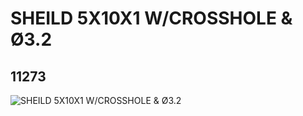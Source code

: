 # SHEILD 5X10X1 W/CROSSHOLE & Ø3.2
## 11273
![SHEILD 5X10X1 W/CROSSHOLE & Ø3.2](https://lc-www-live-s.legocdn.com/media/bricks/5/2/6016212.jpg)